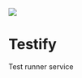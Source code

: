 [![](https://images.microbadger.com/badges/image/fijimunkii/testify.svg)](https://hub.docker.com/r/fijimunkii/testify/)
# Testify

Test runner service
